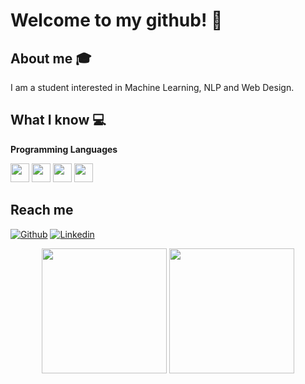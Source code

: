 # Welcome to my github! 👋

## About me :mortar_board:
I am a student interested in Machine Learning, NLP and Web Design. 

## What I know :computer:

 
**Programming Languages**

<img height="30px" src="https://img.icons8.com/color/48/000000/python--v2.png"/> <img height="30px" src="https://img.icons8.com/color/48/000000/vue-js.png"/> <img height="30px" src="https://img.icons8.com/nolan/64/html.png"/> <img height="30px" src="https://img.icons8.com/color/48/000000/javascript--v1.png"/> 
  
 

## Reach me 
[![Github](https://img.shields.io/github/followers/sarthakbh321?label=Follow&style=social)](https://github.com/DCRepublic)
[![Linkedin](https://img.shields.io/badge/-Damian%20Rene-blue?style=flat-square&logo=linkedin&logoColor=white&link=https://www.linkedin.com/in/damianrene/)](https://www.linkedin.com/in/damianrene/)

<div align="center">


 
<div >
<img  height="200px"    src="https://github-readme-stats.vercel.app/api/top-langs/?username=DCRepublic&layout=compact&show_icons=true&hide_border=true&&count_private=true&include_all_commits=true&theme=dark" />


<a href="https://github.com/AVS1508"> 
<img height="200px"  src="https://github-readme-stats.vercel.app/api?username=DCRepublic&show_icons=true&hide_border=true&&count_private=true&include_all_commits=true&theme=dark" /> 
</a>
</div>

  </div> 



<!--
https://icons8.com/icons/set/html

**DCRepublic/DCRepublic** is a ✨ _special_ ✨ repository because its `README.md` (this file) appears on your GitHub profile.

Here are some ideas to get you started:

- 🔭 I’m currently working on ...
- 🌱 I’m currently learning ...
- 👯 I’m looking to collaborate on ...
- 🤔 I’m looking for help with ...
- 💬 Ask me about ...
- 📫 How to reach me: ...
- 😄 Pronouns: ...
- ⚡ Fun fact: ...
-->
